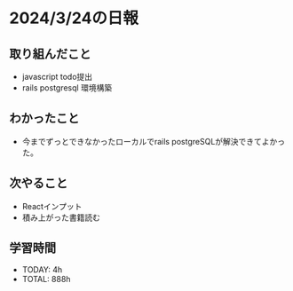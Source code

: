 # 2024/3/24の日報

## 取り組んだこと
- javascript todo提出
- rails postgresql 環境構築


## わかったこと
- 今までずっとできなかったローカルでrails postgreSQLが解決できてよかった。

## 次やること
- Reactインプット
- 積み上がった書籍読む

## 学習時間
- TODAY: 4h
- TOTAL: 888h
